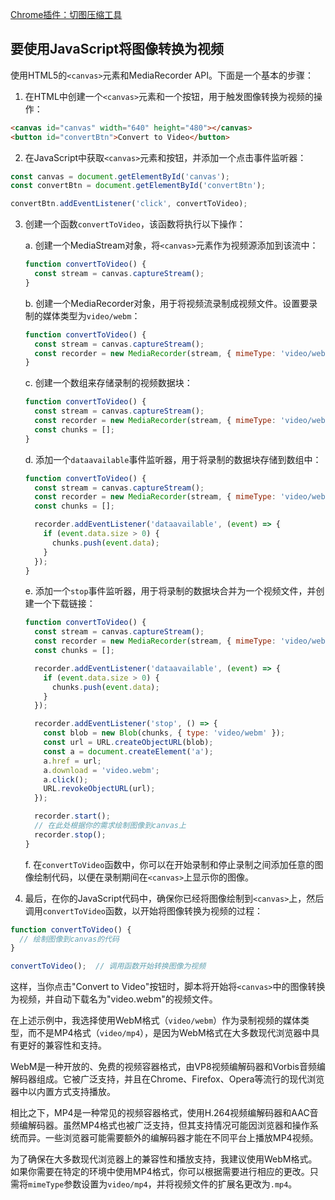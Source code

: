 [Chrome插件：切图压缩工具](https://juejin.cn/post/7223314301972463676)

## 要使用JavaScript将图像转换为视频

使用HTML5的`<canvas>`元素和MediaRecorder API。下面是一个基本的步骤：

1. 在HTML中创建一个`<canvas>`元素和一个按钮，用于触发图像转换为视频的操作：

```html
<canvas id="canvas" width="640" height="480"></canvas>
<button id="convertBtn">Convert to Video</button>
```

2. 在JavaScript中获取`<canvas>`元素和按钮，并添加一个点击事件监听器：

```javascript
const canvas = document.getElementById('canvas');
const convertBtn = document.getElementById('convertBtn');

convertBtn.addEventListener('click', convertToVideo);
```

3. 创建一个函数`convertToVideo`，该函数将执行以下操作：

   a. 创建一个MediaStream对象，将`<canvas>`元素作为视频源添加到该流中：

   ```javascript
   function convertToVideo() {
     const stream = canvas.captureStream();
   }
   ```

   b. 创建一个MediaRecorder对象，用于将视频流录制成视频文件。设置要录制的媒体类型为`video/webm`：

   ```javascript
   function convertToVideo() {
     const stream = canvas.captureStream();
     const recorder = new MediaRecorder(stream, { mimeType: 'video/webm' });
   }
   ```

   c. 创建一个数组来存储录制的视频数据块：

   ```javascript
   function convertToVideo() {
     const stream = canvas.captureStream();
     const recorder = new MediaRecorder(stream, { mimeType: 'video/webm' });
     const chunks = [];
   }
   ```

   d. 添加一个`dataavailable`事件监听器，用于将录制的数据块存储到数组中：

   ```javascript
   function convertToVideo() {
     const stream = canvas.captureStream();
     const recorder = new MediaRecorder(stream, { mimeType: 'video/webm' });
     const chunks = [];

     recorder.addEventListener('dataavailable', (event) => {
       if (event.data.size > 0) {
         chunks.push(event.data);
       }
     });
   }
   ```

   e. 添加一个`stop`事件监听器，用于将录制的数据块合并为一个视频文件，并创建一个下载链接：

   ```javascript
   function convertToVideo() {
     const stream = canvas.captureStream();
     const recorder = new MediaRecorder(stream, { mimeType: 'video/webm' });
     const chunks = [];

     recorder.addEventListener('dataavailable', (event) => {
       if (event.data.size > 0) {
         chunks.push(event.data);
       }
     });

     recorder.addEventListener('stop', () => {
       const blob = new Blob(chunks, { type: 'video/webm' });
       const url = URL.createObjectURL(blob);
       const a = document.createElement('a');
       a.href = url;
       a.download = 'video.webm';
       a.click();
       URL.revokeObjectURL(url);
     });

     recorder.start();
     // 在此处根据你的需求绘制图像到canvas上
     recorder.stop();
   }
   ```

   f. 在`convertToVideo`函数中，你可以在开始录制和停止录制之间添加任意的图像绘制代码，以便在录制期间在`<canvas>`上显示你的图像。

4. 最后，在你的JavaScript代码中，确保你已经将图像绘制到`<canvas>`上，然后调用`convertToVideo`函数，以开始将图像转换为视频的过程：

```javascript
function convertToVideo() {
  // 绘制图像到canvas的代码
}

convertToVideo();  // 调用函数开始转换图像为视频
```

这样，当你点击"Convert to Video"按钮时，脚本将开始将`<canvas>`中的图像转换为视频，并自动下载名为"video.webm"的视频文件。

在上述示例中，我选择使用WebM格式（`video/webm`）作为录制视频的媒体类型，而不是MP4格式（`video/mp4`），是因为WebM格式在大多数现代浏览器中具有更好的兼容性和支持。

WebM是一种开放的、免费的视频容器格式，由VP8视频编解码器和Vorbis音频编解码器组成。它被广泛支持，并且在Chrome、Firefox、Opera等流行的现代浏览器中以内置方式支持播放。

相比之下，MP4是一种常见的视频容器格式，使用H.264视频编解码器和AAC音频编解码器。虽然MP4格式也被广泛支持，但其支持情况可能因浏览器和操作系统而异。一些浏览器可能需要额外的编解码器才能在不同平台上播放MP4视频。

为了确保在大多数现代浏览器上的兼容性和播放支持，我建议使用WebM格式。如果你需要在特定的环境中使用MP4格式，你可以根据需要进行相应的更改。只需将`mimeType`参数设置为`video/mp4`，并将视频文件的扩展名更改为`.mp4`。

